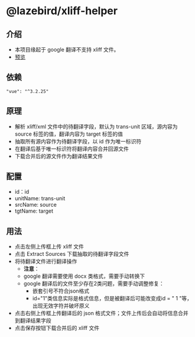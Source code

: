 # @lazebird/xliff-helper

## 介绍

- 本项目缘起于 google 翻译不支持 xliff 文件。
- [预览](https://lazebird.github.io/xliff-helper/)

## 依赖

`"vue": "^3.2.25"`

## 原理

- 解析 xliff/xml 文件中的待翻译字段，默认为 trans-unit 区域，源内容为 source 标签的值，翻译内容为 target 标签的值
- 抽取所有源内容作为待翻译字段，以 id 作为唯一标识符
- 在翻译后基于唯一标识符将翻译内容合并回源文件
- 下载合并后的源文件作为翻译结果文件

## 配置

- id：id
- unitName: trans-unit
- srcName: source
- tgtName: target

## 用法

- 点击左侧上传框上传 xliff 文件
- 点击 Extract Sources 下载抽取的待翻译字段文件
- 将待翻译文件进行翻译操作
  - **注意**：
  - google 翻译需要使用 docx 类格式，需要手动转换下
  - google 翻译后的文件至少存在2类问题，需要手动调整修复：
    - 嵌套引号不符合json格式
    - id="1"类信息实际是格式信息，但是被翻译后可能改变成id = " 1 "等，出现无效字符并破坏原义
- 点击右侧上传框上传翻译后的 json 格式文件；文件上传后会自动将信息合并到翻译结果字段
- 点击保存按钮下载合并后的 xliff 文件
